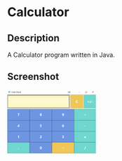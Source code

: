 # Calculator
## Description
A Calculator program written in Java.

## Screenshot
<img src="calculator.png"  width="40%" height="40%"/>
